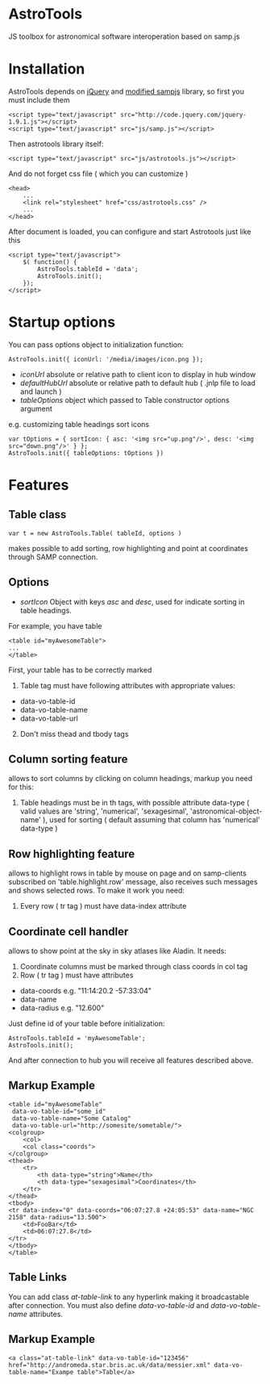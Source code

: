 AstroTools
==========

JS toolbox for astronomical software interoperation based on samp.js

Installation
============

AstroTools depends on [jQuery](http://jquery.com) and [modified sampjs](https://github.com/AnotherOneAckap/sampjs) library, so first you must include them

	<script type="text/javascript" src="http://code.jquery.com/jquery-1.9.1.js"></script>
	<script type="text/javascript" src="js/samp.js"></script>

Then astrotools library itself:

	<script type="text/javascript" src="js/astrotools.js"></script>

And do not forget css file ( which you can customize )

	<head>
		...
		<link rel="stylesheet" href="css/astrotools.css" />
		...
	</head>

After document is loaded, you can configure and start Astrotools just like this

	<script type="text/javascript">
		$( function() {
			AstroTools.tableId = 'data';
			AstroTools.init();
		});
	</script>


Startup options
===============

You can pass options object to initialization function:

	AstroTools.init({ iconUrl: '/media/images/icon.png });

+ _iconUrl_ absolute or relative path to client icon to display in hub window
+ _defaultHubUrl_ absolute or relative path to default hub ( .jnlp file to load and launch )
+ _tableOptions_  object which passed to Table constructor options argument 

e.g. customizing table headings sort icons

	var tOptions = { sortIcon: { asc: '<img src="up.png"/>', desc: '<img src="down.png"/>' } };
	AstroTools.init({ tableOptions: tOptions })

Features
========

Table class
-----------

	var t = new AstroTools.Table( tableId, options )

makes possible to add sorting, row highlighting and point at coordinates through SAMP connection.

Options
-------

+ _sortIcon_ Object with keys _asc_ and _desc_, used for indicate sorting in table headings.

For example, you have table

	<table id="myAwesomeTable">
	...
	</table>

First, your table has to be correctly marked

1. Table tag must have following attributes with appropriate values:
+ data-vo-table-id
+ data-vo-table-name
+ data-vo-table-url

2. Don't miss thead and tbody tags

Column sorting feature
----------------------

allows to sort columns by clicking on column headings, markup you need for this:

1. Table headings must be in th tags, with possible attribute data-type ( valid values are 'string', 'numerical', 'sexagesimal', 'astronomical-object-name' ), used for sorting ( default assuming that column has 'numerical' data-type )

Row highlighting feature
------------------------

allows to highlight rows in table by mouse on page and on samp-clients subscribed on 'table.highlight.row' message,
also receives such messages and shows selected rows.
To make it work you need:

1. Every row ( tr tag ) must have data-index attribute

Coordinate cell handler
-----------------------

allows to show point at the sky in sky atlases like Aladin.
It needs:

1. Coordinate columns must be marked through class coords in col tag
2. Row ( tr tag ) must have attributes
+ data-coords e.g. "11:14:20.2 -57:33:04"
+ data-name
+ data-radius e.g. "12.600"

Just define id of your table before initialization:

	AstroTools.tableId = 'myAwesomeTable';
	AstroTools.init();

And after connection to hub you will receive all features described above.

Markup Example
--------------

	<table id="myAwesomeTable"
	 data-vo-table-id="some_id"
	 data-vo-table-name="Some Catalog"
	 data-vo-table-url="http://somesite/sometable/">
	<colgroup>
		<col>
		<col class="coords">
	</colgroup>
	<thead>
		<tr>
			<th data-type="string">Name</th>
			<th data-type="sexagesimal">Coordinates</th>
		</tr>
	</thead>
	<tbody>
	<tr data-index="0" data-coords="06:07:27.8 +24:05:53" data-name="NGC 2158" data-radius="13.500">
		<td>FooBar</td>
		<td>06:07:27.8</td>
	</tr>
	</tbody>
	</table>

Table Links
-----------

You can add class _at-table-link_ to any hyperlink making it broadcastable after connection.
You must also define _data-vo-table-id_ and _data-vo-table-name_ attributes.

Markup Example
-------------- 

	<a class="at-table-link" data-vo-table-id="123456" href="http://andromeda.star.bris.ac.uk/data/messier.xml" data-vo-table-name="Exampe table">Table</a>

